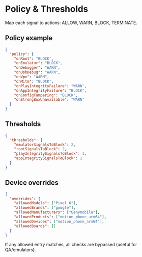 # Policy & Thresholds

Map each signal to actions: ALLOW, WARN, BLOCK, TERMINATE.

## Policy example
```json
{
  "policy": {
    "onRoot": "BLOCK",
    "onEmulator": "BLOCK",
    "onDebugger": "WARN",
    "onUsbDebug": "WARN",
    "onVpn": "WARN",
    "onMitm": "BLOCK",
    "onPlayIntegrityFailure": "WARN",
    "onAppIntegrityFailure": "BLOCK",
    "onConfigTampering": "BLOCK",
    "onStrongBoxUnavailable": "WARN"
  }
}
```

## Thresholds
```json
{
  "thresholds": {
    "emulatorSignalsToBlock": 2,
    "rootSignalsToBlock": 2,
    "playIntegritySignalsToBlock": 1,
    "appIntegritySignalsToBlock": 1
  }
}
```

## Device overrides
```json
{
  "overrides": {
    "allowedModels": ["Pixel 6"],
    "allowedBrands": ["google"],
    "allowedManufacturers": ["Genymobile"],
    "allowedProducts": ["motion_phone_arm64"],
    "allowedDevices": ["motion_phone_arm64"],
    "allowedBoards": []
  }
}
```
If any allowed entry matches, all checks are bypassed (useful for QA/emulators).
